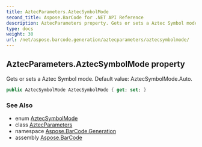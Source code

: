 ```yaml
---
title: AztecParameters.AztecSymbolMode
second_title: Aspose.BarCode for .NET API Reference
description: AztecParameters property. Gets or sets a Aztec Symbol mode. Default value AztecSymbolMode.Auto
type: docs
weight: 30
url: /net/aspose.barcode.generation/aztecparameters/aztecsymbolmode/
---
```

## AztecParameters.AztecSymbolMode property

Gets or sets a Aztec Symbol mode. Default value: AztecSymbolMode.Auto.

```csharp
public AztecSymbolMode AztecSymbolMode { get; set; }
```

### See Also

* enum [AztecSymbolMode](../../aztecsymbolmode/)
* class [AztecParameters](../)
* namespace [Aspose.BarCode.Generation](../../aztecparameters/)
* assembly [Aspose.BarCode](../../../)


